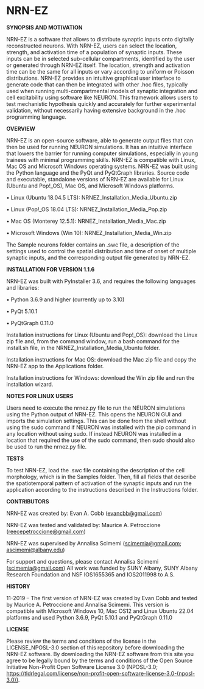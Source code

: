 # NRN-EZ

**SYNOPSIS AND MOTIVATION**

NRN-EZ is a software that allows to distribute synaptic inputs onto digitally reconstructed neurons. With NRN-EZ, users can select the location, strength, and activation time of a population of synaptic inputs. These inputs can be in selected sub-cellular compartments, identified by the user or generated through NRN-EZ itself. The location, strength and activation time can be the same for all inputs or vary according to uniform or Poisson distributions. NRN-EZ provides an intuitive graphical user interface to generate code that can then be integrated with other .hoc files, typically used when running multi-compartmental models of synaptic integration and cell excitability using software like NEURON. This framework allows users to test mechanistic hypothesis quickly and accurately for further experimental validation, without necessarily having extensive background in the .hoc programming language.

**OVERVIEW**

NRN-EZ is an open-source software, able to generate output files that can then be used for running NEURON simulations. It has an intuitive interface that lowers the barrier for running computer simulations, especially in young trainees with minimal programming skills. NRN-EZ is compatible with Linux, Mac OS and Microsoft Windows operating systems. NRN-EZ was built using the Python language and the PyQt and PyQtGraph libraries. Source code and executable, standalone versions of NRN-EZ are available for Linux (Ubuntu and Pop!_OS), Mac OS, and Microsoft Windows platforms.

•	Linux (Ubuntu 18.04.5 LTS):
NRNEZ_Installation_Media_Ubuntu.zip

•	Linux (Pop!_OS 18.04 LTS):
NRNEZ_Installation_Media_Pop.zip

•	Mac OS (Monterey 12.5.1):
NRNEZ_Installation_Media_Mac.zip

•	Microsoft Windows (Win 10):
NRNEZ_Installation_Media_Win.zip

The Sample neurons folder contains an .swc file, a description of the settings used to control the spatial distribution and time of onset of multiple synaptic inputs, and the corresponding output file generated by NRN-EZ. 

**INSTALLATION FOR VERSION 1.1.6**

NRN-EZ was built with PyInstaller 3.6, and requires the following languages and libraries:

•	Python 3.6.9 and higher (currently up to 3.10)

•	PyQt 5.10.1

•	PyQtGraph 0.11.0

Installation instructions for Linux (Ubuntu and Pop!_OS): download the Linux zip file and, from the command window, run a bash command for the install.sh file, in the NRNEZ_Installation_Media_Ubuntu folder. 

Installation instructions for Mac OS: download the Mac zip file and copy the NRN-EZ app to the Applications folder. 

Installation instructions for Windows: download the Win zip file and run the installation wizard.


**NOTES FOR LINUX USERS**

Users need to execute the nrnez.py file to run the NEURON simulations using the Python output of NRN-EZ. This opens the NEURON GUI and imports the simulation settings. This can be done from the shell without using the sudo command if NEURON was installed with the pip command in any location without using sudo. If instead NEURON was installed in a location that required the use of the sudo command, then sudo should also be used to run the nrnez.py file.


**TESTS**

To test NRN-EZ, load the .swc file containing the description of the cell morphology, which is in the Samples folder. Then, fill all fields that describe the spatiotemporal pattern of activation of the synaptic inputs and run the application according to the instructions described in the Instructions folder.

**CONTRIBUTORS**

NRN-EZ was created by: Evan A. Cobb (evancbb@gmail.com)

NRN-EZ was tested and validated by: Maurice A. Petroccione (reecepetroccione@gmail.com) 

NRN-EZ was supervised by Annalisa Scimemi (scimemia@gmail.com; ascimemi@albany.edu)

For support and questions, please contact Annalisa Scimemi (scimemia@gmail.com)
All work was funded by SUNY Albany, SUNY Albany Research Foundation and NSF IOS1655365 and IOS2011998 to A.S.

**HISTORY**

11-2019 – The first version of NRN-EZ was created by Evan Cobb and tested by Maurice A. Petroccione and Annalisa Scimemi. This version is compatible with Microsoft Windows 10, Mac OS12 and Linux Ubuntu 22.04 platforms and used Python 3.6.9, PyQt 5.10.1 and PyQtGraph 0.11.0

**LICENSE**

Please review the terms and conditions of the license in the LICENSE_NPOSL-3.0 section of this repository before downloading the NRN-EZ software. By downloading the NRN-EZ software from this site you agree to be legally bound by the terms and conditions of the Open Source Initiative Non-Profit Open Software License 3.0
(NPOSL-3.0; https://tldrlegal.com/license/non-profit-open-software-license-3.0-(nposl-3.0)).
